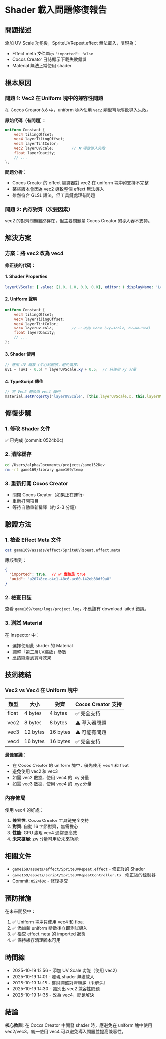# Shader 載入問題修復報告

## 問題描述
添加 UV Scale 功能後，SpriteUVRepeat.effect 無法載入，表現為：
- Effect meta 文件顯示 `"imported": false`
- Cocos Creator 日誌顯示下載失敗錯誤
- Material 無法正常使用 shader

## 根本原因

### 問題 1: Vec2 在 Uniform 塊中的兼容性問題
在 Cocos Creator 3.8 中，uniform 塊內使用 `vec2` 類型可能導致導入失敗。

**原始代碼（有問題）：**
```glsl
uniform Constant {
    vec4 tilingOffset;
    vec4 layerTilingOffset;
    vec4 layerTintColor;
    vec2 layerUVScale;        // ❌ 導致導入失敗
    float layerOpacity;
    // ...
};
```

**問題分析：**
- Cocos Creator 的 effect 編譯器對 vec2 在 uniform 塊中的支持不完整
- 某些版本會因為 vec2 導致整個 effect 無法導入
- 雖然符合 GLSL 語法，但工具鏈處理有問題

### 問題 2: 內存對齊（次要因素）
vec2 的對齊問題雖然存在，但主要問題是 Cocos Creator 的導入器不支持。

## 解決方案

### 方案：將 vec2 改為 vec4

**修正後的代碼：**

#### 1. Shader Properties
```yaml
layerUVScale: { value: [1.0, 1.0, 0.0, 0.0], editor: { displayName: 'Layer UV Scale' } }
```

#### 2. Uniform 聲明
```glsl
uniform Constant {
    vec4 tilingOffset;
    vec4 layerTilingOffset;
    vec4 layerTintColor;
    vec4 layerUVScale;        // ✅ 改為 vec4 (xy=scale, zw=unused)
    float layerOpacity;
    // ...
};
```

#### 3. Shader 使用
```glsl
// 應用 UV 縮放 (中心點縮放，避免偏移)
uv1 = (uv1 - 0.5) * layerUVScale.xy + 0.5;  // 只使用 xy 分量
```

#### 4. TypeScript 傳值
```typescript
// 將 Vec2 轉換為 vec4 陣列
material.setProperty('layerUVScale', [this.layerUVScale.x, this.layerUVScale.y, 0, 0]);
```

## 修復步驟

### 1. 修改 Shader 文件
✅ 已完成 (commit: 0524b0c)

### 2. 清除緩存
```bash
cd /Users/alpha/Documents/projects/game152Dev
rm -rf game169/library game169/temp
```

### 3. 重新打開 Cocos Creator
- 關閉 Cocos Creator（如果正在運行）
- 重新打開項目
- 等待自動重新編譯（約 2-3 分鐘）

## 驗證方法

### 1. 檢查 Effect Meta 文件
```bash
cat game169/assets/effect/SpriteUVRepeat.effect.meta
```

應該看到：
```json
{
  "imported": true,  // ✅ 應該是 true
  "uuid": "a20746ce-c4c1-48c6-ac60-142eb38df9a8"
}
```

### 2. 檢查日誌
查看 `game169/temp/logs/project.log`，不應該有 download failed 錯誤。

### 3. 測試 Material
在 Inspector 中：
- 選擇使用此 shader 的 Material
- 調整「第二層UV縮放」參數
- 應該能看到實時效果

## 技術總結

### Vec2 vs Vec4 在 Uniform 塊中

| 類型 | 大小 | 對齊 | Cocos Creator 支持 |
|------|------|------|-------------------|
| float | 4 bytes | 4 bytes | ✅ 完全支持 |
| vec2 | 8 bytes | 8 bytes | ⚠️ 導入器問題 |
| vec3 | 12 bytes | 16 bytes | ⚠️ 可能有問題 |
| vec4 | 16 bytes | 16 bytes | ✅ 完全支持 |

**最佳實踐：**
- 在 Cocos Creator 的 uniform 塊中，優先使用 vec4 和 float
- 避免使用 vec2 和 vec3
- 如需 vec2 數據，使用 vec4 的 .xy 分量
- 如需 vec3 數據，使用 vec4 的 .xyz 分量

### 內存佈局

使用 vec4 的好處：
1. **兼容性**: Cocos Creator 工具鏈完全支持
2. **對齊**: 自動 16 字節對齊，無需擔心
3. **性能**: GPU 處理 vec4 通常更高效
4. **未來擴展**: zw 分量可用於未來功能

## 相關文件

- `game169/assets/effect/SpriteUVRepeat.effect` - 修正後的 Shader
- `game169/assets/script/SpriteUVRepeatController.ts` - 修正後的控制器
- Commit: `0524b0c` - 修復提交

## 預防措施

在未來開發中：
1. ✅ Uniform 塊中只使用 vec4 和 float
2. ✅ 添加新 uniform 變數後立即測試導入
3. ✅ 檢查 effect.meta 的 imported 狀態
4. ✅ 保持緩存清理腳本可用

## 時間線

- 2025-10-19 13:56 - 添加 UV Scale 功能（使用 vec2）
- 2025-10-19 14:01 - 發現 shader 無法載入
- 2025-10-19 14:15 - 嘗試調整對齊順序（未解決）
- 2025-10-19 14:30 - 識別出 vec2 兼容性問題
- 2025-10-19 14:35 - 改為 vec4，問題解決

## 結論

**核心教訓**: 在 Cocos Creator 中開發 shader 時，應避免在 uniform 塊中使用 vec2/vec3，統一使用 vec4 可以避免導入問題並提高兼容性。
